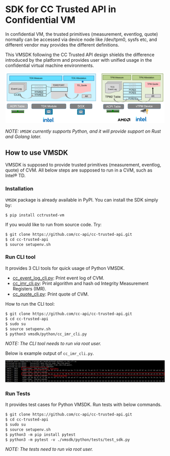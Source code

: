 
# SDK for CC Trusted API in Confidential VM

In confidential VM, the trusted primitives (measurement, eventlog, quote) normally
can be accessed via device node like /dev/tpm0, sysfs etc, and different vendor
may provides the different definitions. 

This VMSDK following the CC Trusted API design
shields the difference introduced by the platform and provides user with unified usage
in the confidential virtual machine environments.

![](/docs/cc-trusted-primitives-vendor.png)

_NOTE: `VMSDK` currently supports Python, and it will provide support on Rust and Golang later._

## How to use VMSDK

VMSDK is supposed to provide trusted primitives (measurement, eventlog, quote) of CVM.
All below steps are supposed to run in a CVM, such as Intel® TD.

### Installation

`VMSDK` package is already available in PyPI. You can install the SDK simply by:

```
$ pip install cctrusted-vm
```

If you would like to run from source code. Try:

```
$ git clone https://github.com/cc-api/cc-trusted-api.git
$ cd cc-trusted-api
$ source setupenv.sh
```

### Run CLI tool

It provides 3 CLI tools for quick usage of Python VMSDK. 

- [cc_event_log_cli.py](./python/cc_event_log_cli.py): Print event log of CVM.
- [cc_imr_cli.py](./python/cc_imr_cli.py): Print algorithm and hash od Integrity Measurement Registers (IMR).
- [cc_quote_cli.py](./python/cc_quote_cli.py): Print quote of CVM.


How to run the CLI tool:

```
$ git clone https://github.com/cc-api/cc-trusted-api.git
$ cd cc-trusted-api
$ sudo su
$ source setupenv.sh
$ python3 vmsdk/python/cc_imr_cli.py
```
_NOTE: The CLI tool needs to run via root user._

Below is example output of `cc_imr_cli.py`.

![](/docs/imr-cli-output.png)


### Run Tests

It provides test cases for Python VMSDK. Run tests with below commands.

```
$ git clone https://github.com/cc-api/cc-trusted-api.git
$ cd cc-trusted-api
$ sudo su
$ source setupenv.sh
$ python3 -m pip install pytest
$ python3 -m pytest -v ./vmsdk/python/tests/test_sdk.py
```

_NOTE: The tests need to run via root user._
